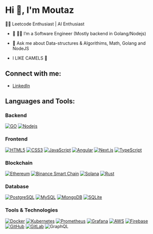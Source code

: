 # Hi 👋, I'm Moutaz

👨‍💻 Leetcode Enthusiast | AI Enthusiast

- 🔭 👨‍💻 I’m a Software Engineer (Mostly backend in Golang/Nodejs)

- 💬 Ask me about Data-structures & Algorithims, Math, Golang and NodeJS

- I LIKE CAMELS 🐪
## Connect with me:
- [LinkedIn](https://www.linkedin.com/moutaz-chaara)

## Languages and Tools:

### Backend
[![GO](https://img.shields.io/badge/go-%2300ADD8.svg?style=flat-square&logo=go&logoColor=white)](https://go.dev)
[![Nodejs](https://img.shields.io/badge/-Nodejs-black?style=flat-square&logo=Node.js&logoColor=white)](https://nodejs.org)

### Frontend
[![HTML5](https://img.shields.io/badge/HTML5-E34F26?style=flat-square&logo=html5&logoColor=white)](https://developer.mozilla.org/en-US/docs/Web/Guide/HTML/HTML5)
[![CSS3](https://img.shields.io/badge/CSS3-1572B6?style=flat-square&logo=css3&logoColor=white)](https://developer.mozilla.org/en-US/docs/Web/CSS)
[![JavaScript](https://img.shields.io/badge/-JavaScript-black?style=flat-square&logo=javascript&logoColor=eed718)](https://developer.mozilla.org/en-US/docs/Web/JavaScript)
[![Angular](https://img.shields.io/badge/Angular-DD0031?style=flat-square&logo=angular&logoColor=white)](https://angular.io/)
[![Next.js](https://img.shields.io/badge/Next.js-000000?style=flat-square&logo=next.js&logoColor=white)](https://nextjs.org/)
[![TypeScript](https://img.shields.io/badge/-TypeScript-007ACC?style=flat-square&logo=typescript)](https://www.typescriptlang.org/)

### Blockchain
[![Ethereum](https://img.shields.io/badge/-Ethereum-3C3C3D?style=flat-square&logo=ethereum&logoColor=3088de)](https://ethereum.org)
[![Binance Smart Chain](https://img.shields.io/badge/Binance_Smart_Chain-000000?style=flat-square&logo=binance&logoColor=FFFF00)](https://www.binance.org/en/smartChain)
[![Solana](https://img.shields.io/badge/Solana-000000?style=flat-square&logo=solana&logoColor=white)](https://solana.com/)
[![Rust](https://img.shields.io/badge/Rust-black?style=flat-square&logo=rust&logoColor=#E57324)](https://www.rust-lang.org/)

### Database
[![PostgreSQL](https://img.shields.io/badge/PostgreSQL-336791?style=flat-square&logo=postgresql&logoColor=white)](https://www.postgresql.org/)
[![MySQL](https://img.shields.io/badge/MySQL-00000F?style=flat-square&logo=mysql&logoColor=white)](https://www.mysql.com/)
[![MongoDB](https://img.shields.io/badge/MongoDB-4EA94B?style=flat-square&logo=mongodb&logoColor=white)](https://www.mongodb.com/)
[![SQLite](https://img.shields.io/badge/SQLite-07405E?style=flat-square&logo=sqlite&logoColor=white)](https://www.sqlite.org/)

### Tools & Technologies
[![Docker](https://img.shields.io/badge/Docker-2496ED?style=flat-square&logo=docker&logoColor=white)](https://www.docker.com/)
[![Kubernetes](https://img.shields.io/badge/Kubernetes-326CE5?style=flat-square&logo=kubernetes&logoColor=white)](https://kubernetes.io/)
[![Prometheus](https://img.shields.io/badge/Prometheus-E6522C?style=flat-square&logo=prometheus&logoColor=white)](https://prometheus.io/)
[![Grafana](https://img.shields.io/badge/Grafana-F46800?style=flat-square&logo=grafana&logoColor=white)](https://grafana.com/)
[![AWS](https://img.shields.io/badge/AWS-232F3E?style=flat-square&logo=amazon-aws&logoColor=white)](https://aws.amazon.com/)
[![Firebase](https://img.shields.io/badge/Firebase-FFCA28?style=flat-square&logo=firebase&logoColor=black)](https://firebase.google.com/)
[![GitHub](https://img.shields.io/badge/GitHub-181717?style=flat-square&logo=github&logoColor=white)](https://github.com/)
[![GitLab](https://img.shields.io/badge/GitLab-FCA121?style=flat-square&logo=gitlab&logoColor=white)](https://gitlab.com/)
![GraphQL](https://img.shields.io/badge/-GraphQL-E10098?logo=graphql&logoColor=white)



